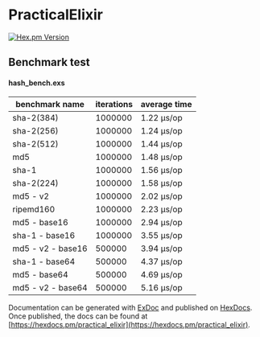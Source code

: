# PracticalElixir
[![Hex.pm Version](https://img.shields.io/hexpm/v/practical_elixir.svg)](https://hex.pm/packages/practical_elixir) 
 
## Benchmark test

#### hash_bench.exs

| benchmark name    | iterations | average time |
| ----------------- | ---------- | ------------ |
| sha-2(384)        | 1000000    | 1.22 µs/op   |
| sha-2(256)        | 1000000    | 1.24 µs/op   |
| sha-2(512)        | 1000000    | 1.44 µs/op   |
| md5               | 1000000    | 1.48 µs/op   |
| sha-1             | 1000000    | 1.56 µs/op   |
| sha-2(224)        | 1000000    | 1.58 µs/op   |
| md5 - v2          | 1000000    | 2.02 µs/op   |
| ripemd160         | 1000000    | 2.23 µs/op   |
| md5 - base16      | 1000000    | 2.94 µs/op   |
| sha-1 - base16    | 1000000    | 3.55 µs/op   |
| md5 - v2 - base16 | 500000     | 3.94 µs/op   |
| sha-1 - base64    | 500000     | 4.37 µs/op   |
| md5 - base64      | 500000     | 4.69 µs/op   |
| md5 - v2 - base64 | 500000     | 5.16 µs/op   |


Documentation can be generated with [ExDoc](https://github.com/elixir-lang/ex_doc)
and published on [HexDocs](https://hexdocs.pm). Once published, the docs can
be found at [https://hexdocs.pm/practical_elixir](https://hexdocs.pm/practical_elixir).

